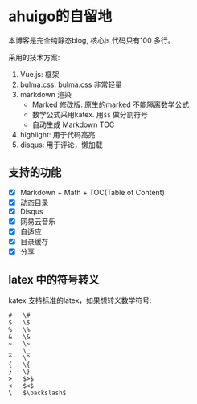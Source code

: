# ahuigo的自留地
本博客是完全纯静态blog, 核心js 代码只有100 多行。

采用的技术方案:
1. Vue.js: 框架
2. bulma.css: bulma.css 非常轻量
3. markdown 渲染
    - Marked 修改版: 原生的marked 不能隔离数学公式
    - 数学公式采用katex. 用`$$` 做分割符号
    - 自动生成 Markdown TOC
4. highlight: 用于代码高亮
5. disqus: 用于评论，懒加载

## 支持的功能

- [x] Markdown + Math + TOC(Table of Content)
- [x] 动态目录
- [x] Disqus
- [x] 网易云音乐
- [x] 自适应
- [x] 目录缓存
- [x] 分享

## latex 中的符号转义
katex 支持标准的latex，如果想转义数学符号:

    #	\#
    $	\$
    %	\%
    &	\&
    ~	\~
    _	\_
    ^	\^
    {	\{
    }	\}
    >	$>$
    <	$<$
    \	$\backslash$
